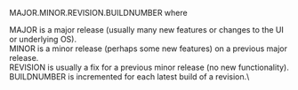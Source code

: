 MAJOR.MINOR.REVISION.BUILDNUMBER where

MAJOR is a major release (usually many new features or changes to the UI or underlying OS).\
MINOR is a minor release (perhaps some new features) on a previous major release.\
REVISION is usually a fix for a previous minor release (no new functionality).\
BUILDNUMBER is incremented for each latest build of a revision.\